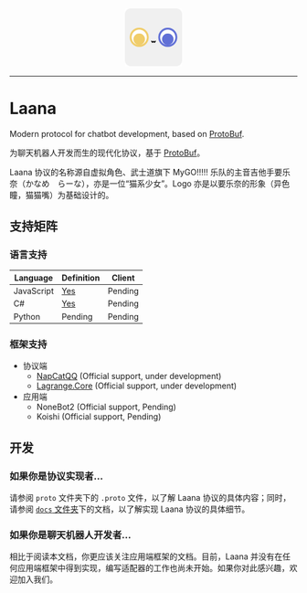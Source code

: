 <div align="center">
<img src="./logo.png" alt="logo" width="20%">
</div>

---

# Laana

Modern protocol for chatbot development, based on [ProtoBuf](https://protobuf.dev/).

为聊天机器人开发而生的现代化协议，基于 [ProtoBuf](https://protobuf.dev/)。

Laana 协议的名称源自虚拟角色、武士道旗下 MyGO!!!!! 乐队的主音吉他手要乐奈（かなめ　らーな），亦是一位“猫系少女”。Logo 亦是以要乐奈的形象（异色瞳，猫猫嘴）为基础设计的。

## 支持矩阵

### 语言支持

| Language   | Definition                                                  | Client  |
|------------|-------------------------------------------------------------|---------|
| JavaScript | [Yes](https://www.npmjs.com/package/@laana-proto/def)       | Pending |
| C#         | [Yes](https://www.nuget.org/packages/LaanaProto.Definition) | Pending |
| Python     | Pending                                                     | Pending |

### 框架支持

- 协议端
  - [NapCatQQ](https://github.com/NapNeko/NapCatQQ/tree/laana) (Official support, under development)
  - [Lagrange.Core](https://github.com/Wesley-Young/Lagrange.Laana) (Official support, under development)
- 应用端
  - NoneBot2 (Official support, Pending)
  - Koishi (Official support, Pending)

## 开发

### 如果你是协议实现者...

请参阅 `proto` 文件夹下的 `.proto` 文件，以了解 Laana 协议的具体内容；同时，请参阅 [`docs` 文件夹](./docs/README.md)下的文档，以了解实现 Laana 协议的具体细节。

### 如果你是聊天机器人开发者...

相比于阅读本文档，你更应该关注应用端框架的文档。目前，Laana 并没有在任何应用端框架中得到实现，编写适配器的工作也尚未开始。如果你对此感兴趣，欢迎加入我们。